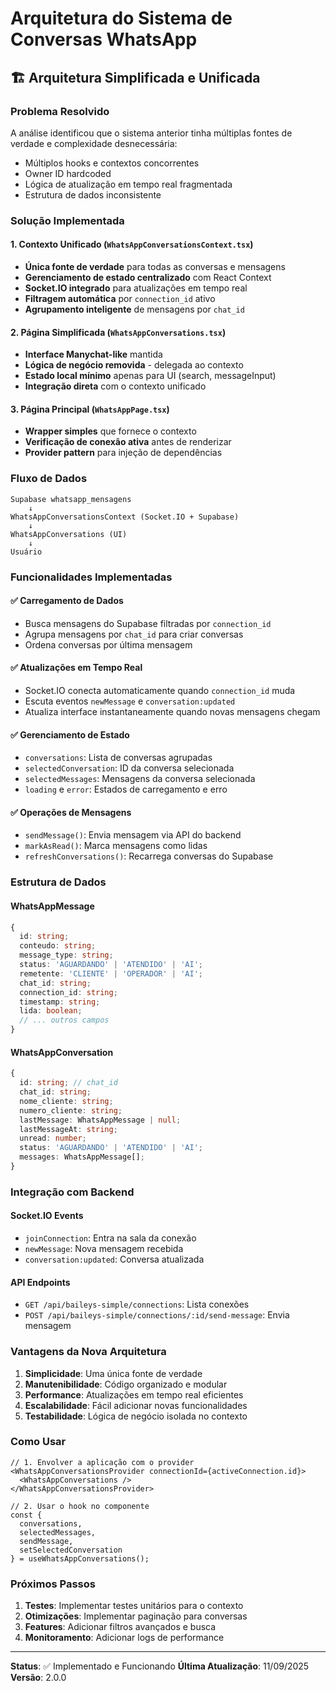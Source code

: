 # Arquitetura do Sistema de Conversas WhatsApp

## 🏗️ **Arquitetura Simplificada e Unificada**

### **Problema Resolvido**
A análise identificou que o sistema anterior tinha múltiplas fontes de verdade e complexidade desnecessária:
- Múltiplos hooks e contextos concorrentes
- Owner ID hardcoded
- Lógica de atualização em tempo real fragmentada
- Estrutura de dados inconsistente

### **Solução Implementada**

#### **1. Contexto Unificado (`WhatsAppConversationsContext.tsx`)**
- **Única fonte de verdade** para todas as conversas e mensagens
- **Gerenciamento de estado centralizado** com React Context
- **Socket.IO integrado** para atualizações em tempo real
- **Filtragem automática** por `connection_id` ativo
- **Agrupamento inteligente** de mensagens por `chat_id`

#### **2. Página Simplificada (`WhatsAppConversations.tsx`)**
- **Interface Manychat-like** mantida
- **Lógica de negócio removida** - delegada ao contexto
- **Estado local mínimo** apenas para UI (search, messageInput)
- **Integração direta** com o contexto unificado

#### **3. Página Principal (`WhatsAppPage.tsx`)**
- **Wrapper simples** que fornece o contexto
- **Verificação de conexão ativa** antes de renderizar
- **Provider pattern** para injeção de dependências

### **Fluxo de Dados**

```
Supabase whatsapp_mensagens
    ↓
WhatsAppConversationsContext (Socket.IO + Supabase)
    ↓
WhatsAppConversations (UI)
    ↓
Usuário
```

### **Funcionalidades Implementadas**

#### **✅ Carregamento de Dados**
- Busca mensagens do Supabase filtradas por `connection_id`
- Agrupa mensagens por `chat_id` para criar conversas
- Ordena conversas por última mensagem

#### **✅ Atualizações em Tempo Real**
- Socket.IO conecta automaticamente quando `connection_id` muda
- Escuta eventos `newMessage` e `conversation:updated`
- Atualiza interface instantaneamente quando novas mensagens chegam

#### **✅ Gerenciamento de Estado**
- `conversations`: Lista de conversas agrupadas
- `selectedConversation`: ID da conversa selecionada
- `selectedMessages`: Mensagens da conversa selecionada
- `loading` e `error`: Estados de carregamento e erro

#### **✅ Operações de Mensagens**
- `sendMessage()`: Envia mensagem via API do backend
- `markAsRead()`: Marca mensagens como lidas
- `refreshConversations()`: Recarrega conversas do Supabase

### **Estrutura de Dados**

#### **WhatsAppMessage**
```typescript
{
  id: string;
  conteudo: string;
  message_type: string;
  status: 'AGUARDANDO' | 'ATENDIDO' | 'AI';
  remetente: 'CLIENTE' | 'OPERADOR' | 'AI';
  chat_id: string;
  connection_id: string;
  timestamp: string;
  lida: boolean;
  // ... outros campos
}
```

#### **WhatsAppConversation**
```typescript
{
  id: string; // chat_id
  chat_id: string;
  nome_cliente: string;
  numero_cliente: string;
  lastMessage: WhatsAppMessage | null;
  lastMessageAt: string;
  unread: number;
  status: 'AGUARDANDO' | 'ATENDIDO' | 'AI';
  messages: WhatsAppMessage[];
}
```

### **Integração com Backend**

#### **Socket.IO Events**
- `joinConnection`: Entra na sala da conexão
- `newMessage`: Nova mensagem recebida
- `conversation:updated`: Conversa atualizada

#### **API Endpoints**
- `GET /api/baileys-simple/connections`: Lista conexões
- `POST /api/baileys-simple/connections/:id/send-message`: Envia mensagem

### **Vantagens da Nova Arquitetura**

1. **Simplicidade**: Uma única fonte de verdade
2. **Manutenibilidade**: Código organizado e modular
3. **Performance**: Atualizações em tempo real eficientes
4. **Escalabilidade**: Fácil adicionar novas funcionalidades
5. **Testabilidade**: Lógica de negócio isolada no contexto

### **Como Usar**

```tsx
// 1. Envolver a aplicação com o provider
<WhatsAppConversationsProvider connectionId={activeConnection.id}>
  <WhatsAppConversations />
</WhatsAppConversationsProvider>

// 2. Usar o hook no componente
const {
  conversations,
  selectedMessages,
  sendMessage,
  setSelectedConversation
} = useWhatsAppConversations();
```

### **Próximos Passos**

1. **Testes**: Implementar testes unitários para o contexto
2. **Otimizações**: Implementar paginação para conversas
3. **Features**: Adicionar filtros avançados e busca
4. **Monitoramento**: Adicionar logs de performance

---

**Status**: ✅ Implementado e Funcionando
**Última Atualização**: 11/09/2025
**Versão**: 2.0.0
